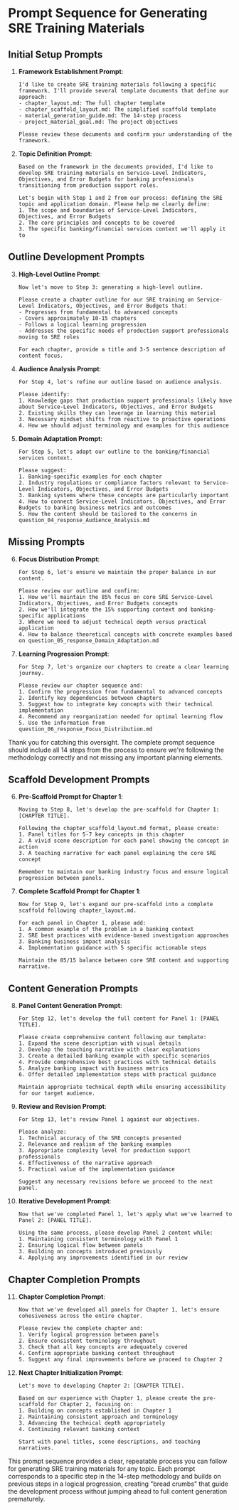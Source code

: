 
# Prompt Sequence for Generating SRE Training Materials

## Initial Setup Prompts

1. **Framework Establishment Prompt**:
   ```
   I'd like to create SRE training materials following a specific framework. I'll provide several template documents that define our approach:
   - chapter_layout.md: The full chapter template
   - chapter_scaffold_layout.md: The simplified scaffold template
   - material_generation_guide.md: The 14-step process
   - project_material_goal.md: The project objectives

   Please review these documents and confirm your understanding of the framework.
   ```

2. **Topic Definition Prompt**:
   ```
   Based on the framework in the documents provided, I'd like to develop SRE training materials on Service-Level Indicators, Objectives, and Error Budgets for banking professionals transitioning from production support roles. 

   Let's begin with Step 1 and 2 from our process: defining the SRE topic and application domain. Please help me clearly define:
   1. The scope and boundaries of Service-Level Indicators, Objectives, and Error Budgets
   2. The core principles and concepts to be covered
   3. The specific banking/financial services context we'll apply it to
   ```

## Outline Development Prompts

3. **High-Level Outline Prompt**:
   ```
   Now let's move to Step 3: generating a high-level outline. 

   Please create a chapter outline for our SRE training on Service-Level Indicators, Objectives, and Error Budgets that:
   - Progresses from fundamental to advanced concepts
   - Covers approximately 10-15 chapters
   - Follows a logical learning progression
   - Addresses the specific needs of production support professionals moving to SRE roles

   For each chapter, provide a title and 3-5 sentence description of content focus.
   ```

4. **Audience Analysis Prompt**:
   ```
   For Step 4, let's refine our outline based on audience analysis.

   Please identify:
   1. Knowledge gaps that production support professionals likely have about Service-Level Indicators, Objectives, and Error Budgets
   2. Existing skills they can leverage in learning this material
   3. Necessary mindset shifts from reactive to proactive operations
   4. How we should adjust terminology and examples for this audience
   ```

5. **Domain Adaptation Prompt**:
   ```
   For Step 5, let's adapt our outline to the banking/financial services context.

   Please suggest:
   1. Banking-specific examples for each chapter
   2. Industry regulations or compliance factors relevant to Service-Level Indicators, Objectives, and Error Budgets
   3. Banking systems where these concepts are particularly important
   4. How to connect Service-Level Indicators, Objectives, and Error Budgets to banking business metrics and outcomes
   5. How the content should be tailored to the concerns in question_04_response_Audience_Analysis.md
   ```

## Missing Prompts

6. **Focus Distribution Prompt**:
   ```
   For Step 6, let's ensure we maintain the proper balance in our content.

   Please review our outline and confirm:
   1. How we'll maintain the 85% focus on core SRE Service-Level Indicators, Objectives, and Error Budgets concepts
   2. How we'll integrate the 15% supporting context and banking-specific applications
   3. Where we need to adjust technical depth versus practical application
   4. How to balance theoretical concepts with concrete examples based on question_05_response_Domain_Adaptation.md
   ```

7. **Learning Progression Prompt**:
   ```
   For Step 7, let's organize our chapters to create a clear learning journey.

   Please review our chapter sequence and:
   1. Confirm the progression from fundamental to advanced concepts
   2. Identify key dependencies between chapters
   3. Suggest how to integrate key concepts with their technical implementation
   4. Recommend any reorganization needed for optimal learning flow
   5. Use the information from question_06_response_Focus_Distribution.md
   ```

Thank you for catching this oversight. The complete prompt sequence should include all 14 steps from the process to ensure we're following the methodology correctly and not missing any important planning elements.


## Scaffold Development Prompts

6. **Pre-Scaffold Prompt for Chapter 1**:
   ```
   Moving to Step 8, let's develop the pre-scaffold for Chapter 1: [CHAPTER TITLE].

   Following the chapter_scaffold_layout.md format, please create:
   1. Panel titles for 5-7 key concepts in this chapter
   2. A vivid scene description for each panel showing the concept in action
   3. A teaching narrative for each panel explaining the core SRE concept

   Remember to maintain our banking industry focus and ensure logical progression between panels.
   ```

7. **Complete Scaffold Prompt for Chapter 1**:
   ```
   Now for Step 9, let's expand our pre-scaffold into a complete scaffold following chapter_layout.md.

   For each panel in Chapter 1, please add:
   1. A common example of the problem in a banking context
   2. SRE best practices with evidence-based investigation approaches
   3. Banking business impact analysis
   4. Implementation guidance with 5 specific actionable steps

   Maintain the 85/15 balance between core SRE content and supporting narrative.
   ```

## Content Generation Prompts

8. **Panel Content Generation Prompt**:
   ```
   For Step 12, let's develop the full content for Panel 1: [PANEL TITLE].

   Please create comprehensive content following our template:
   1. Expand the scene description with visual details
   2. Develop the teaching narrative with clear explanations
   3. Create a detailed banking example with specific scenarios
   4. Provide comprehensive best practices with technical details
   5. Analyze banking impact with business metrics
   6. Offer detailed implementation steps with practical guidance

   Maintain appropriate technical depth while ensuring accessibility for our target audience.
   ```

9. **Review and Revision Prompt**:
   ```
   For Step 13, let's review Panel 1 against our objectives.

   Please analyze:
   1. Technical accuracy of the SRE concepts presented
   2. Relevance and realism of the banking examples
   3. Appropriate complexity level for production support professionals
   4. Effectiveness of the narrative approach
   5. Practical value of the implementation guidance

   Suggest any necessary revisions before we proceed to the next panel.
   ```

10. **Iterative Development Prompt**:
    ```
    Now that we've completed Panel 1, let's apply what we've learned to Panel 2: [PANEL TITLE].

    Using the same process, please develop Panel 2 content while:
    1. Maintaining consistent terminology with Panel 1
    2. Ensuring logical flow between panels
    3. Building on concepts introduced previously
    4. Applying any improvements identified in our review
    ```

## Chapter Completion Prompts

11. **Chapter Completion Prompt**:
    ```
    Now that we've developed all panels for Chapter 1, let's ensure cohesiveness across the entire chapter.

    Please review the complete chapter and:
    1. Verify logical progression between panels
    2. Ensure consistent terminology throughout
    3. Check that all key concepts are adequately covered
    4. Confirm appropriate banking context throughout
    5. Suggest any final improvements before we proceed to Chapter 2
    ```

12. **Next Chapter Initialization Prompt**:
    ```
    Let's move to developing Chapter 2: [CHAPTER TITLE].

    Based on our experience with Chapter 1, please create the pre-scaffold for Chapter 2, focusing on:
    1. Building on concepts established in Chapter 1
    2. Maintaining consistent approach and terminology
    3. Advancing the technical depth appropriately
    4. Continuing relevant banking context
    
    Start with panel titles, scene descriptions, and teaching narratives.
    ```

This prompt sequence provides a clear, repeatable process you can follow for generating SRE training materials for any topic. Each prompt corresponds to a specific step in the 14-step methodology and builds on previous steps in a logical progression, creating "bread crumbs" that guide the development process without jumping ahead to full content generation prematurely.